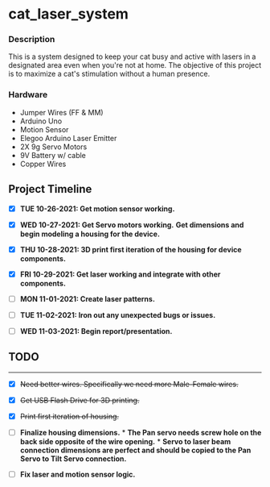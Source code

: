 # cat_laser_system

### Description
This is a system designed to keep your cat busy and active with lasers in a designated area even when you're not at home. 
The objective of this project is to maximize a cat's stimulation without a human presence. 

### Hardware 
* Jumper Wires (FF & MM)
* Arduino Uno
* Motion Sensor 
* Elegoo Arduino Laser Emitter 
* 2X 9g Servo Motors 
* 9V Battery w/ cable
* Copper Wires 

## Project Timeline 

- [X]  **TUE 10-26-2021: Get motion sensor working.**
- [X]  **WED 10-27-2021: Get Servo motors working.**
                  **Get dimensions and begin modeling a housing for the device.**
- [X]  **THU 10-28-2021: 3D print first iteration of the housing for device components.** 
- [X]  **FRI 10-29-2021: Get laser working and integrate with other components.** 

- [ ]  **MON 11-01-2021: Create laser patterns.** 
- [ ]  **TUE 11-02-2021: Iron out any unexpected bugs or issues.**
- [ ]  **WED 11-03-2021: Begin report/presentation.** 

## TODO

* ****
- [X]  ~~Need better wires. Specifically we need more Male-Female wires.~~
- [X]  ~~Get USB Flash Drive for 3D printing.~~
- [X]  ~~Print first iteration of housing.~~ 
- [ ]  **Finalize housing dimensions.** 
       		  * **The Pan servo needs screw hole on the back side opposite of the wire opening.**
		  * **Servo to laser beam connection dimensions are perfect and should be copied to the Pan Servo to Tilt Servo connection.** 
- [ ]  **Fix laser and motion sensor logic.** 

